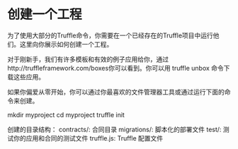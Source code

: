 # 创建一个工程

为了使用大部分的Truffle命令，你需要在一个已经存在的Truffle项目中运行他们。这里向你展示如何创建一个工程。

对于刚新手，我们有许多模板和有效的例子应用给你，通过http://truffleframework.com/boxes你可以看到。你可以用 truffle unbox <box-name> 命令下载这些应用。


如果你偏爱从零开始，你可以通过你最喜欢的文件管理器工具或通过运行下面的命令来创建。

mkdir myproject
cd myproject
truffle init

创建的目录结构：
  contracts/: 合同目录
  migrations/: 脚本化的部署文件
  test/: 测试你的应用和合同的测试文件
  truffle.js: Truffle 配置文件



















